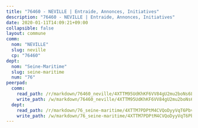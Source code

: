 ```yaml
---
title: "76460 - NEVILLE | Entraide, Annonces, Initiatives"
description: "76460 - NEVILLE | Entraide, Annonces, Initiatives"
date: 2020-01-11T14:09:21+09:00
collapsible: false
layout: commune
comm:
  nom: "NEVILLE"
  slug: neville
  cp: "76460"
dept:
  nom: "Seine-Maritime"
  slug: seine-maritime
  num: "76"
peerpad:
  comm:
    read_path: /r/markdown/76460_neville/4XTTM95UdKhKF6VV84gU2mu2boNs6LGFUx8k5P9gfnAEe5vqz
    write_path: /w/markdown/76460_neville/4XTTM95UdKhKF6VV84gU2mu2boNs6LGFUx8k5P9gfnAEe5vqz-K3TgV44eGtsKXkidTAGXL6GEoh6zV6nzeCVP5msP5QWAFJWUdTb4rgFPsFVo1AnpviZK5HYqbUCHjVBRS6UK9daDb8zYMjdqSEi84yuNpxWVHLEoEEAmiQ5HUyPRFECzjJsj6BEU
  dept:
    read_path: /r/markdown/76_seine-maritime/4XTTM7PDPtM4CVQoDyyVqT6Pbvj1SVtndpXJdTDsc7xwdMTdt
    write_path: /w/markdown/76_seine-maritime/4XTTM7PDPtM4CVQoDyyVqT6Pbvj1SVtndpXJdTDsc7xwdMTdt-K3TgUmo7Qwp8ZQz8qKFjC8WCY27ypEpX2c8BXeSV9rrPY1zRZn2SrYwkBXF8VnHkcepiXsccFfKHYuT2JNgSMXxLRaUGRu6o5B3BB15nZxEho97cTz3yC4eRTX4hZM1hcyAZrn8r
---
```


